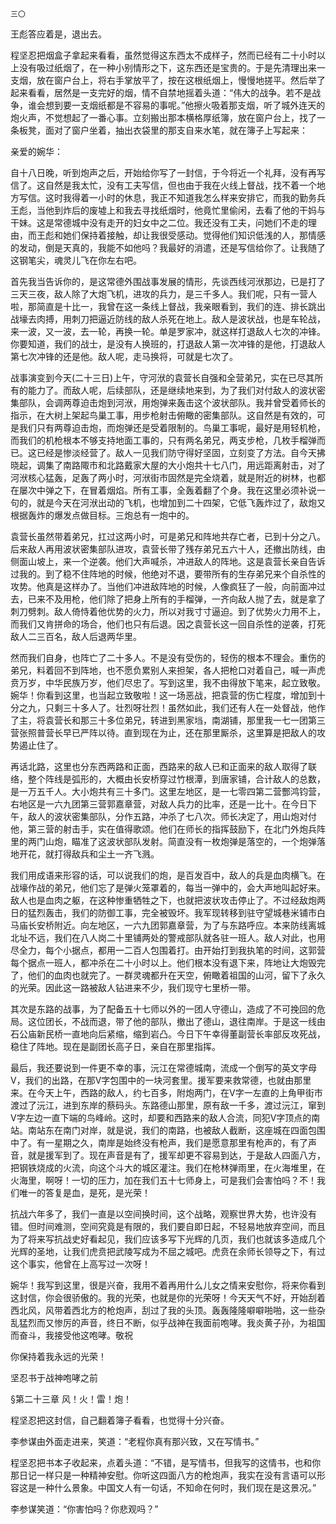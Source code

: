     三〇 

   王彪答应着是，退出去。

   程坚忍把烟盒子拿起来看看，虽然觉得这东西太不成样子，然而已经有二十小时以上没有吸过纸烟了，在一种小别情形之下，这东西还是宝贵的。于是先清理出来一支烟，放在窗户台上，将右手掌放平了，按在这根纸烟上，慢慢地搓平。然后举了起来看看，居然是一支完好的烟，情不自禁地摇着头道：“伟大的战争。若不是战争，谁会想到要一支烟纸都是不容易的事呢。”他擦火吸着那支烟，听了城外连天的炮火声，不觉想起了一番心事。立刻搬出那本横格厚纸簿，放在窗户台上，找了一条板凳，面对了窗户坐着，抽出衣袋里的那支自来水笔，就在簿子上写起来：

   亲爱的婉华：

   自十八日晚，听到炮声之后，开始给你写了一封信，于今将近一个礼拜，没有再写信了。这自然是我太忙，没有工夫写信，但也由于我在火线上督战，找不着一个地方写信。这时我得着一小时的休息，我正不知道我怎么样来安排它，而我的勤务兵王彪，当他到炸后的废墟上和我去寻找纸烟时，他竟忙里偷闲，去看了他的干妈与干妹。这是常德城中没有走开的妇女中之二位。我还没有工夫，问她们不走的理由，而王彪和她们保持着接触，却让我很受感动。觉得他们知识低浅的人，那情感的发动，倒是天真的，我能不如他吗？我最好的消遣，还是写信给你了。让我随了这钢笔尖，魂灵儿飞在你左右吧。

   首先我当告诉你的，是这常德外围战事发展的情形，先谈西线河洑那边，已是打了三天三夜，敌人除了大炮飞机，进攻的兵力，是三千多人。我们呢，只有一营人啦，那简直是十比一，我曾在这一条线上督战，我亲眼看到，我们的连、排长跳出战壕去肉搏，用刺刀把逼近防线的敌人杀死在地上。敌人是波状战，也是车轮战，来一波，又一波，去一轮，再换一轮。单是罗家冲，就这样打退敌人七次的冲锋。你要知道，我们的战士，是没有人换班的，打退敌人第一次冲锋的是他，打退敌人第七次冲锋的还是他。敌人呢，走马换将，可就是七次了。

   战事演变到今天(二十三日)上午，守河洑的袁营长自强和全营弟兄，实在已尽其所有的能力了。而敌人呢，后续部队，还是继续地来到，为了我们对付敌人的波状密集部队，会调两尊迫击炮到河洑，用炮弹来轰击这个波状部队。我并曾受着师长的指示，在大树上架起鸟巢工事，用步枪射击俯瞰的密集部队。这自然是有效的，可是我们只有两尊迫击炮，而炮弹还是受着限制的。鸟巢工事呢，最好是用轻机枪，而我们的机枪根本不够支持地面工事的，只有两名弟兄，两支步枪，几枚手榴弹而已。这已经是惨淡经营了。敌人一见我们防守得好坚固，立刻变了方法。自今天拂晓起，调集了南路陬市和北路戴家大屋的大小炮共十七八门，用远距离射击，对了河洑核心猛轰，足轰了两小时，河洑街市固然是完全烧着，就是附近的树林，也都在屡次中弹之下，在冒着烟焰。所有工事，全轰着翻了个身。我在这里必须补说一句的，就是今天在河洑出动的飞机，也增加到二十四架，它低飞轰炸过了，敌炮又根据轰炸的爆发点做目标。三炮总有一炮中的。

   袁营长虽然带着弟兄，扛过这两小时，可是弟兄和阵地共存亡者，已到十分之八。后来敌人再用波状密集部队进攻，袁营长带了残存弟兄五六十人，还撤出防线，由侧面山坡上，来一个逆袭。他们大声喊杀，冲进敌人的阵地。这是袁营长亲自告诉过我的。到了稳不住阵地的时候，他绝对不退，要带所有的生存弟兄来个自杀性的攻势。他真是这样办了。当他们冲进敌阵地的时候，人像疯狂了一般，向前面冲过去，已来不及用枪，他们除了把身上所有的手榴弹，一齐向敌人抛了去，就是拿了刺刀劈刺。敌人倚恃着他优势的火力，所以对我寸寸逼迫。到了优势火力用不上，而我们又肯拼命的场合，他们也只有后退。因之袁营长这一回自杀性的逆袭，打死敌人二三百名，敌人后退两华里。

   然而我们自身，也阵亡了二十多人。不是没有受伤的，轻伤的根本不理会。重伤的弟兄，料着回不到阵地，也不愿负累别人来担架，各人把枪口对着自己，喊一声虎贲万岁，中华民族万岁，他们尽忠了。写到这里，我不由得放下笔来，起立致敬。婉华！你看到这里，也当起立致敬啦！这一场恶战，把袁营的伤亡程度，增加到十分之九，只剩三十多人了。壮烈呀壮烈！虽然如此，我们还有人在一处督战，他作了主，将袁营长和那三十多位弟兄，转进到黑家垱，南湖铺，那里我一七一团第三营张照普营长早已严阵以待。直到现在为止，还在那里厮杀，这里算是把敌人的攻势遏止住了。

   再话北路，这里也分东西两路和正面，西路来的敌人已和正面来的敌人取得了联络，整个阵线是弧形的，大概由长安桥穿过竹根潭，到唐家铺，合计敌人的总数，是一万五千人。大小炮共有三十多门。这里左地区，是一七零四第二营酆鸿钧营，右地区是一六九团第三营郭嘉章营，对敌人兵力的比率，还是一比十。在今日下午，敌人的波状密集部队，分作五路，冲杀了七八次。师长决定了，用山炮对付他，第三营的射击手，实在值得歌颂。他们在师长的指挥鼓励下，在北门外炮兵阵里的两门山炮，瞄准了这波状部队发射。简直没有一枚炮弹是落空的，一个炮弹落地开花，就打得敌兵和尘土一齐飞溅。

   我们用成语来形容的话，可以说我们的炮，是百发百中，敌人的兵是血肉横飞。在战壕作战的弟兄，他们忘了是弹火笼罩着的，每当一弹中的，会大声地叫起好来。敌人也是血肉之躯，在这种惨重牺牲之下，也就把波状攻击停止了。不过经敌炮两日的猛烈轰击，我们的防御工事，完全被毁坏。我军现转移到驻守望城巷米铺市白马庙长安桥附近。向左地区，一六九团郭嘉章营，为了与东路呼应。本来防线离城北址不远，我们在八人岗二十里铺两处的警戒部队就各驻一班人。敌人对此，也用尽全力，每个小据点，都用一二百人包围着打。由开始打到我执笔的时间，这郭营每个据点一班人，都冲杀在二十小时以上。他们根本没有退下来，阵地让大炮毁完了，他们的血肉也就完了。一群灵魂都升在天空，俯瞰着祖国的山河，留下了永久的光荣。因此这一路被敌人钻进来不少，我们现守七里桥一带。

   其次是东路的战事，为了配备五十七师以外的一团人守德山，造成了不可挽回的危局。这位团长，不战而退，带了他的部队，撤出了德山，退往南岸。于是这一线由石公庙新民桥一直地向后紧缩，缩到岩凸。今日下午幸得董副营长率部反攻死战，稳住了阵地。现在是副团长高子日，亲自在那里指挥。

   最后，我还要说到一件更不幸的事，沅江在常德城南，流成一个倒写的英文字母V，我们的出路，在那V字包围中的一块河套里。援军要来救常德，也就由那里来。在今天上午，西路的敌人，约七百多，附炮两门，在V字一左直的上角甲街市渡过了沅江，进到东岸的蔡码头。东路德山那里，原有敌一千多，渡过沅江，窜到V字左边一直下端的鸟峰岭。这时，却要和西路来的敌人合流，同犯V字顶点的南站。南站东在南门对岸，就是说，我们的南路，也被敌人截断，这座城在四面包围中了。有一星期之久，南岸是始终没有枪声，我们是愿意那里有枪声的，有了声音，就是援军到了。现在声音是有了，援军却更不容易到达，于是敌人四面八方，把钢铁烧成的火流，向这个斗大的城区灌注。我们在枪林弹雨里，在火海堆里，在火海里，啊呀！一切的压力，加在我们五十七师身上，可是我们会害怕吗？不！我们唯一的答复是血，是死，是光荣！

   抗战六年多了，我们一直是以空间换时间，这个战略，观察世界大势，也许没有错。但时间难测，空间究竟是有限的，我们要自即日起，不轻易地放弃空间，而且为了将来写抗战史好看起见，我们应该多写下光辉的几页，我们也就该多造成几个光辉的圣地，让我们虎贲把武陵写成为不屈之城吧。虎贲在余师长领导之下，有过这个事实，他曾在上高写过一次呀！

   婉华！我写到这里，很是兴奋，我用不着再用什么儿女之情来安慰你，将来你看到这封信，你会很骄傲的。我的光荣，也就是你的光荣呀！今天天气不好，开始刮着西北风，风带着西北方的枪炮声，刮过了我的头顶。轰轰隆隆噼噼啪啪，这一些杂乱猛烈而又惨厉的声音，终日不断，似乎战神在我面前咆哮。我炎黄子孙，为祖国而奋斗，我接受他这咆哮。敬祝

   你保持着我永远的光荣！

   坚忍书于战神咆哮之前

   §第二十三章 风！火！雷！炮！

   程坚忍把这封信，自己翻着簿子看看，也觉得十分兴奋。

   李参谋由外面走进来，笑道：“老程你真有那兴致，又在写情书。”

   程坚忍把书本子收起来，点着头道：“不错，是写情书，但我写的这情书，也和你那日记一样只是一种精神安慰。你听这四面八方的枪炮声，我实在没有言语可以形容这是一种什么景象。中国文人有一句话，不知命在何时，我们现在是这景况。”

   李参谋笑道：“你害怕吗？你悲观吗？”

